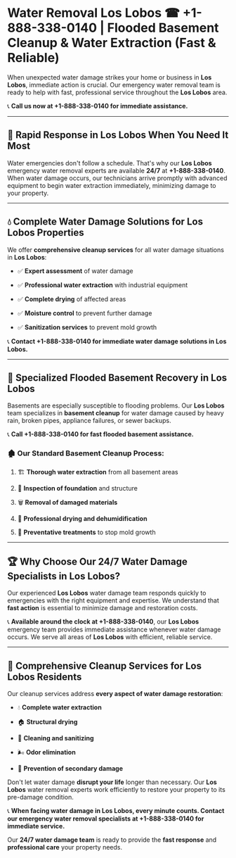 # Water Removal Los Lobos ☎ +1-888-338-0140 | Flooded Basement Cleanup & Water Extraction (Fast & Reliable)

When unexpected water damage strikes your home or business in **Los Lobos**, immediate action is crucial. Our emergency water removal team is ready to help with fast, professional service throughout the **Los Lobos** area. 

📞 **Call us now at +1-888-338-0140 for immediate assistance.**
---
## 🚀 Rapid Response in Los Lobos When You Need It Most
Water emergencies don't follow a schedule. That's why our **Los Lobos** emergency water removal experts are available **24/7** at **+1-888-338-0140**. When water damage occurs, our technicians arrive promptly with advanced equipment to begin water extraction immediately, minimizing damage to your property.
---
## 💧 Complete Water Damage Solutions for Los Lobos Properties
We offer **comprehensive cleanup services** for all water damage situations in **Los Lobos**:
- ✅ **Expert assessment** of water damage  
- ✅ **Professional water extraction** with industrial equipment  
- ✅ **Complete drying** of affected areas  
- ✅ **Moisture control** to prevent further damage  
- ✅ **Sanitization services** to prevent mold growth  
📞 **Contact +1-888-338-0140 for immediate water damage solutions in Los Lobos.**
---
## 🌊 Specialized Flooded Basement Recovery in Los Lobos
Basements are especially susceptible to flooding problems. Our **Los Lobos** team specializes in **basement cleanup** for water damage caused by heavy rain, broken pipes, appliance failures, or sewer backups. 
📞 **Call +1-888-338-0140 for fast flooded basement assistance.**
### 🏚️ Our Standard Basement Cleanup Process:
1. 🏗️ **Thorough water extraction** from all basement areas  
2. 🔎 **Inspection of foundation** and structure  
3. 🗑️ **Removal of damaged materials**  
4. 💨 **Professional drying and dehumidification**  
5. 🚫 **Preventative treatments** to stop mold growth  
---
## 🏆 Why Choose Our 24/7 Water Damage Specialists in Los Lobos?
Our experienced **Los Lobos** water damage team responds quickly to emergencies with the right equipment and expertise. We understand that **fast action** is essential to minimize damage and restoration costs.
📞 **Available around the clock at +1-888-338-0140**, our **Los Lobos** emergency team provides immediate assistance whenever water damage occurs. We serve all areas of **Los Lobos** with efficient, reliable service.
---
## 🧹 Comprehensive Cleanup Services for Los Lobos Residents
Our cleanup services address **every aspect of water damage restoration**:
- 💧 **Complete water extraction**  
- 🏠 **Structural drying**  
- 🧼 **Cleaning and sanitizing**  
- 🌬️ **Odor elimination**  
- 🚫 **Prevention of secondary damage**  
Don't let water damage **disrupt your life** longer than necessary. Our **Los Lobos** water removal experts work efficiently to restore your property to its pre-damage condition.
📞 **When facing water damage in Los Lobos, every minute counts. Contact our emergency water removal specialists at +1-888-338-0140 for immediate service.**
Our **24/7 water damage team** is ready to provide the **fast response** and **professional care** your property needs.
